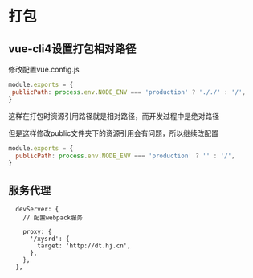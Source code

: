 # 打包
## vue-cli4设置打包相对路径

修改配置vue.config.js
```js
module.exports = {
 publicPath: process.env.NODE_ENV === 'production' ? '././' : '/',
}
```

这样在打包时资源引用路径就是相对路径，而开发过程中是绝对路径

但是这样修改public文件夹下的资源引用会有问题，所以继续改配置
```js
module.exports = {
  publicPath: process.env.NODE_ENV === 'production' ? '' : '/',
}

```


## 服务代理
```
  devServer: {
    // 配置webpack服务

    proxy: {
      '/xysrd': {
        target: 'http://dt.hj.cn',
      },
    },
  },
```